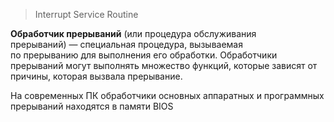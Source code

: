 > Interrupt Service Routine

**Обработчик прерываний** (или процедура обслуживания прерываний) — специальная процедура, вызываемая по прерыванию для выполнения его обработки. 
Обработчики прерываний могут выполнять множество функций, которые зависят от причины, которая вызвала прерывание.

На современных ПК обработчики основных аппаратных и программных прерываний находятся в памяти BIOS
